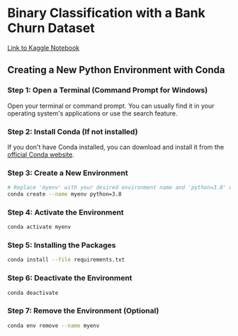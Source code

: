 # Binary Classification with a Bank Churn Dataset

[Link to Kaggle Notebook](https://www.kaggle.com/code/arnavs19/bank-churn-binary-classification-torch-lgbm)

## Creating a New Python Environment with Conda

### Step 1: Open a Terminal (Command Prompt for Windows)

Open your terminal or command prompt. You can usually find it in your operating system's applications or use the search feature.

### Step 2: Install Conda (If not installed)

If you don't have Conda installed, you can download and install it from the [official Conda website](https://docs.conda.io/projects/conda/en/latest/user-guide/install/index.html).

### Step 3: Create a New Environment

```bash
# Replace 'myenv' with your desired environment name and 'python=3.8' with your desired Python version
conda create --name myenv python=3.8
```
### Step 4: Activate the Environment

```bash
conda activate myenv
```
### Step 5: Installing the Packages

```bash
conda install --file requirements.txt
```
### Step 6: Deactivate the Environment

```bash
conda deactivate
```
### Step 7: Remove the Environment (Optional)

```bash
conda env remove --name myenv
```
